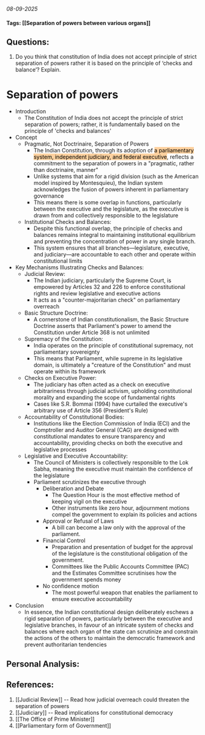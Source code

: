 *08-09-2025*
#### Tags: [[Separation of powers between various organs]]


## Questions:

1. Do you think that constitution of India does not accept principle of strict separation of powers rather it is based on the principle of ‘checks and balance’? Explain.

# Separation of powers

- Introduction
	- The Constitution of India does not accept the principle of strict separation of powers; rather, it is fundamentally based on the principle of 'checks and balances'
- Concept
	- Pragmatic, Not Doctrinaire, Separation of Powers
		- The Indian Constitution, through its adoption of <mark style="background: #FFB86CA6;">a parliamentary system, independent judiciary, and federal executive</mark>, reflects a commitment to the separation of powers in a "pragmatic, rather than doctrinaire, manner"
		- Unlike systems that aim for a rigid division (such as the American model inspired by Montesquieu), the Indian system acknowledges the fusion of powers inherent in parliamentary governance 
		- This means there is some overlap in functions, particularly between the executive and the legislature, as the executive is drawn from and collectively responsible to the legislature
	- Institutional Checks and Balances: 
		- Despite this functional overlap, the principle of checks and balances remains integral to maintaining institutional equilibrium and preventing the concentration of power in any single branch. 
		- This system ensures that all branches—legislature, executive, and judiciary—are accountable to each other and operate within constitutional limits
- Key Mechanisms Illustrating Checks and Balances:
	- Judicial Review: 
		- The Indian judiciary, particularly the Supreme Court, is empowered by Articles 32 and 226 to enforce constitutional rights and review legislative and executive actions
		- It acts as a "counter-majoritarian check" on parliamentary overreach
	- Basic Structure Doctrine: 
		- A cornerstone of Indian constitutionalism, the Basic Structure Doctrine asserts that Parliament's power to amend the Constitution under Article 368 is not unlimited
	- Supremacy of the Constitution: 
		- India operates on the principle of constitutional supremacy, not parliamentary sovereignty
		- This means that Parliament, while supreme in its legislative domain, is ultimately a "creature of the Constitution" and must operate within its framework
	- Checks on Executive Power: 
		- The judiciary has often acted as a check on executive arbitrariness through judicial activism, upholding constitutional morality and expanding the scope of fundamental rights
		- Cases like S.R. Bommai (1994) have curtailed the executive's arbitrary use of Article 356 (President's Rule)
	- Accountability of Constitutional Bodies: 
		- Institutions like the Election Commission of India (ECI) and the Comptroller and Auditor General (CAG) are designed with constitutional mandates to ensure transparency and accountability, providing checks on both the executive and legislative processes
	- Legislative and Executive Accountability: 
		- The Council of Ministers is collectively responsible to the Lok Sabha, meaning the executive must maintain the confidence of the legislature
		- Parliament scrutinizes the executive through 
			- Deliberation and Debate
				- The Question Hour is the most effective method of keeping vigil on the executive
				- Other instruments like zero hour, adjournment motions compel the government to explain its policies and actions
			- Approval or Refusal of Laws
				- A bill can become a law only with the approval of the parliament.
			- Financial Control
				- Preparation and presentation of budget for the approval of the legislature is the constitutional obligation of the government.
				- Committees like the Public Accounts Committee (PAC) and the Estimates Committee scrutinises how the government spends money
			- No confidence motion
				- The most powerful weapon that enables the parliament to ensure executive accountability
- Conclusion
	- In essence, the Indian constitutional design deliberately eschews a rigid separation of powers, particularly between the executive and legislative branches, in favour of an intricate system of checks and balances where each organ of the state can scrutinize and constrain the actions of the others to maintain the democratic framework and prevent authoritarian tendencies




## Personal Analysis:


## References:

1. [[Judicial Review]] -- Read how judicial overreach could threaten the separation of powers
2. [[Judiciary]] -- Read implications for constitutional democracy
3. [[The Office of Prime Minister]]
4. [[Parliamentary form of Government]]